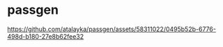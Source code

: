 # passgen


https://github.com/atalayka/passgen/assets/58311022/0495b52b-6776-498d-b180-27e8b62fee32

